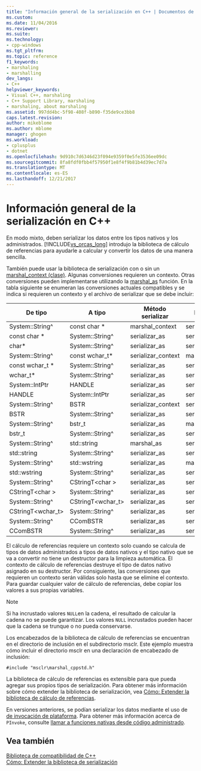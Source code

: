 ```yaml
---
title: "Información general de la serialización en C++ | Documentos de Microsoft"
ms.custom: 
ms.date: 11/04/2016
ms.reviewer: 
ms.suite: 
ms.technology:
- cpp-windows
ms.tgt_pltfrm: 
ms.topic: reference
f1_keywords:
- marshaling
- marshalling
dev_langs:
- C++
helpviewer_keywords:
- Visual C++, marshaling
- C++ Support Library, marshaling
- marshaling, about marshaling
ms.assetid: 997dd4bc-5f98-408f-b890-f35de9ce3bb8
caps.latest.revision: 
author: mikeblome
ms.author: mblome
manager: ghogen
ms.workload:
- cplusplus
- dotnet
ms.openlocfilehash: 9d910c7d6346d23f094e9359f0e5fe3536ee09dc
ms.sourcegitcommit: 8fa8fdf0fbb4f57950f1e8f4f9b81b4d39ec7d7a
ms.translationtype: MT
ms.contentlocale: es-ES
ms.lasthandoff: 12/21/2017
---
```

# <a name="overview-of-marshaling-in-c"></a>Información general de la serialización en C++
En modo mixto, deben serializar los datos entre los tipos nativos y los administrados. [!INCLUDE[vs_orcas_long](../atl/reference/includes/vs_orcas_long_md.md)] introdujo la biblioteca de cálculo de referencias para ayudarle a calcular y convertir los datos de una manera sencilla.  
  
 También puede usar la biblioteca de serialización con o sin un [marshal_context (clase)](../dotnet/marshal-context-class.md). Algunas conversiones requieren un contexto. Otras conversiones pueden implementarse utilizando la [marshal_as](../dotnet/marshal-as.md) función. En la tabla siguiente se enumeran las conversiones actuales compatibles y se indica si requieren un contexto y el archivo de serializar que se debe incluir:  
  
|De tipo|A tipo|Método serializar|Incluir archivo|  
|---------------|-------------|--------------------|------------------|  
|System::String^|const char *|marshal_context|serializar.h|  
|const char *|System::String^|serializar_as|serializar.h|  
|char*|System::String^|serializar_as|serializar.h|  
|System::String^|const wchar_t*|serializar_context|marshal.h|  
|const wchar_t *|System::String^|serializar_as|serializar.h|  
|wchar_t*|System::String^|serializar_as|serializar.h|  
|System::IntPtr|HANDLE|serializar_as|serializar_windows.h|  
|HANDLE|System::IntPtr|serializar_as|serializar_windows.h|  
|System::String^|BSTR|serializar_context|serializar_windows.h|  
|BSTR|System::String^|serializar_as|serializar.h|  
|System::String^|bstr_t|serializar_as|marshal_windows.h|  
|bstr_t|System::String^|serializar_as|serializar_windows.h|  
|System::String^|std::string|marshal_as|serializar_cppstd.h|  
|std::string|System::String^|serializar_as|serializar_cppstd.h|  
|System::String^|std::wstring|serializar_as|marshal_cppstd.h|  
|std::wstring|System::String^|serializar_as|serializar_cppstd.h|  
|System::String^|CStringT\<char >|serializar_as|serializar_atl.h|  
|CStringT\<char >|System::String^|serializar_as|serializar_atl.h|  
|System::String^|CStringT<wchar_t>|serializar_as|serializar_atl.h|  
|CStringT<wchar_t>|System::String^|serializar_as|serializar_atl.h|  
|System::String^|CComBSTR|serializar_as|serializar_atl.h|  
|CComBSTR|System::String^|serializar_as|serializar_atl.h|  
  
 El cálculo de referencias requiere un contexto solo cuando se calcula de tipos de datos administrados a tipos de datos nativos y el tipo nativo que se va a convertir no tiene un destructor para la limpieza automática. El contexto de cálculo de referencias destruye el tipo de datos nativo asignado en su destructor. Por consiguiente, las conversiones que requieren un contexto serán válidas solo hasta que se elimine el contexto. Para guardar cualquier valor de cálculo de referencias, debe copiar los valores a sus propias variables.  
  
> [!NOTE]
>  Si ha incrustado valores `NULL`en la cadena, el resultado de calcular la cadena no se puede garantizar. Los valores `NULL` incrustados pueden hacer que la cadena se trunque o no pueda conservarse.  
  
 Los encabezados de la biblioteca de cálculo de referencias se encuentran en el directorio de inclusión en el subdirectorio msclr. Este ejemplo muestra cómo incluir el directorio msclr en una declaración de encabezado de inclusión:  
  
 `#include "msclr\marshal_cppstd.h"`  
  
 La biblioteca de cálculo de referencias es extensible para que pueda agregar sus propios tipos de serialización. Para obtener más información sobre cómo extender la biblioteca de serialización, vea [Cómo: Extender la biblioteca de cálculo de referencias](../dotnet/how-to-extend-the-marshaling-library.md).  
  
 En versiones anteriores, se podían serializar los datos mediante el uso de [de invocación de plataforma](/dotnet/framework/interop/consuming-unmanaged-dll-functions). Para obtener más información acerca de `PInvoke`, consulte [llamar a funciones nativas desde código administrado](../dotnet/calling-native-functions-from-managed-code.md).  
  
## <a name="see-also"></a>Vea también  
 [Biblioteca de compatibilidad de C++](../dotnet/cpp-support-library.md)   
 [Cómo: Extender la biblioteca de serialización](../dotnet/how-to-extend-the-marshaling-library.md)